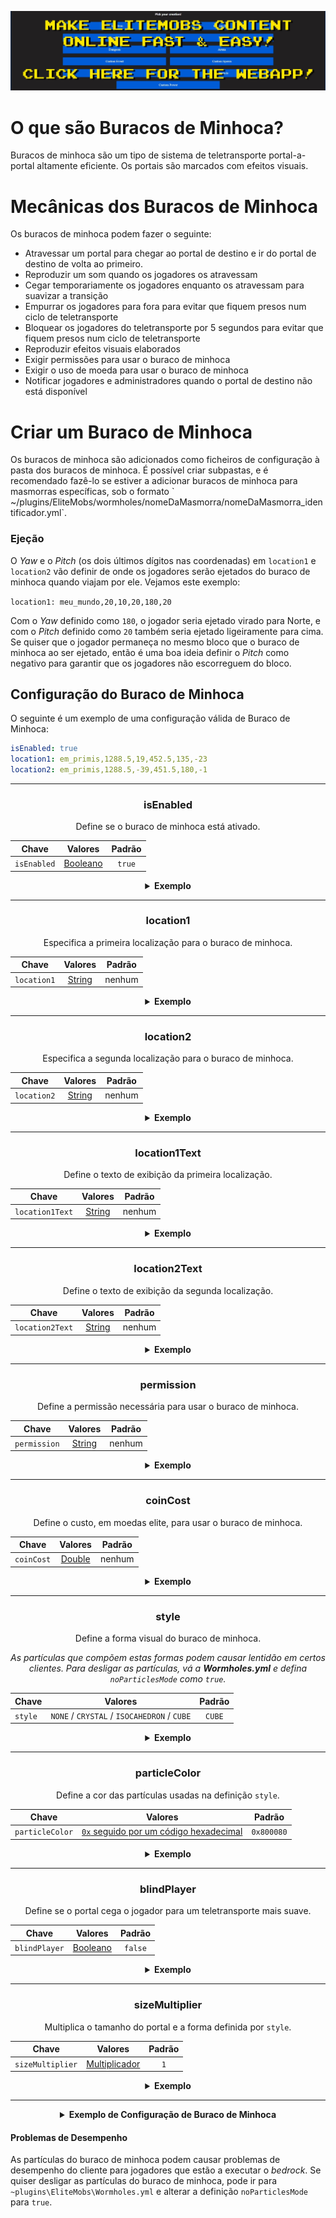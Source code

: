 [![webapp_banner.jpg](../../../img/wiki/webapp_banner.jpg)](https://magmaguy.com/webapp/webapp.html)

# O que são Buracos de Minhoca?

Buracos de minhoca são um tipo de sistema de teletransporte portal-a-portal altamente eficiente. Os portais são marcados com efeitos visuais.

# Mecânicas dos Buracos de Minhoca

Os buracos de minhoca podem fazer o seguinte:

* Atravessar um portal para chegar ao portal de destino e ir do portal de destino de volta ao primeiro.
*   Reproduzir um som quando os jogadores os atravessam
*   Cegar temporariamente os jogadores enquanto os atravessam para suavizar a transição
* Empurrar os jogadores para fora para evitar que fiquem presos num ciclo de teletransporte
* Bloquear os jogadores do teletransporte por 5 segundos para evitar que fiquem presos num ciclo de teletransporte
*   Reproduzir efeitos visuais elaborados
*   Exigir permissões para usar o buraco de minhoca
*   Exigir o uso de moeda para usar o buraco de minhoca
* Notificar jogadores e administradores quando o portal de destino não está disponível

# Criar um Buraco de Minhoca

Os buracos de minhoca são adicionados como ficheiros de configuração à pasta dos buracos de minhoca. É possível criar
subpastas, e é recomendado fazê-lo se estiver a adicionar buracos de minhoca para masmorras específicas, sob o
formato \` ~/plugins/EliteMobs/wormholes/nomeDaMasmorra/nomeDaMasmorra\_identificador.yml\`.

### Ejeção

O *Yaw* e o *Pitch* (os dois últimos dígitos nas coordenadas) em `location1` e `location2` vão definir de onde os
jogadores serão ejetados do buraco de minhoca quando viajam por ele. Vejamos este exemplo:

`location1: meu_mundo,20,10,20,180,20`

Com o *Yaw* definido como `180`, o jogador seria ejetado virado para Norte, e com o *Pitch* definido como `20` também
seria ejetado ligeiramente para cima. Se quiser que o jogador permaneça no mesmo bloco que o buraco de minhoca ao ser
ejetado, então é uma boa ideia definir o *Pitch* como negativo para garantir que os jogadores não escorreguem do bloco.

## Configuração do Buraco de Minhoca

O seguinte é um exemplo de uma configuração válida de Buraco de Minhoca:

```yaml
isEnabled: true
location1: em_primis,1288.5,19,452.5,135,-23
location2: em_primis,1288.5,-39,451.5,180,-1
```

***

<div align="center">

### isEnabled

Define se o buraco de minhoca está ativado.

| Chave       |        Valores        | Padrão |
|-------------|:---------------------:|:------:|
| `isEnabled` | [Booleano](#booleano) | `true` |

<details> 

<summary><b>Exemplo</b></summary>

<div align="left">

```yml
isEnabled: true
```

</div>

</details>

***

### location1

Especifica a primeira localização para o buraco de minhoca.

| Chave       |      Valores      | Padrão |
|-------------|:-----------------:|:------:|
| `location1` | [String](#string) | nenhum |

<details> 

<summary><b>Exemplo</b></summary>

<div align="left">

```yml
location1: mundo_um,50,100,50,0,0
```

</div>

</details>

***

### location2

Especifica a segunda localização para o buraco de minhoca.

| Chave       |      Valores      | Padrão |
|-------------|:-----------------:|:------:|
| `location2` | [String](#string) | nenhum |

<details> 

<summary><b>Exemplo</b></summary>

<div align="left">

```yml
location2: mundo_dois,100,33,100,0,0
```

</div>

</details>

***

### location1Text

Define o texto de exibição da primeira localização.

| Chave           |      Valores      | Padrão |
|-----------------|:-----------------:|:------:|
| `location1Text` | [String](#string) | nenhum |

<details> 

<summary><b>Exemplo</b></summary>

<div align="left">

```yml
location1Text: Buraco de Minhoca Incrível no Mundo Um
```

<div align="center">

![create_wormhole_location1text.jpg](../../../img/wiki/create_wormhole_location1text.jpg)

</div>

</div>

</details>

***

### location2Text

Define o texto de exibição da segunda localização.

| Chave           |      Valores      | Padrão |
|-----------------|:-----------------:|:------:|
| `location2Text` | [String](#string) | nenhum |

<details> 

<summary><b>Exemplo</b></summary>

<div align="left">

```yml
location2Text: Buraco de Minhoca Incrível no Mundo Dois
```

<div align="center">

![create_wormhole_location2text.jpg](../../../img/wiki/create_wormhole_location2text.jpg)

</div>

</div>

</details>

***

### permission

Define a permissão necessária para usar o buraco de minhoca.

| Chave        |      Valores      | Padrão |
|--------------|:-----------------:|:------:|
| `permission` | [String](#string) | nenhum |

<details> 

<summary><b>Exemplo</b></summary>

<div align="left">

```yml
permission: elitemobs.minhapermissão
```

</div>

</details>

***

### coinCost

Define o custo, em moedas elite, para usar o buraco de minhoca.

| Chave      |      Valores      | Padrão |
|------------|:-----------------:|:------:|
| `coinCost` | [Double](#double) | nenhum |

<details> 

<summary><b>Exemplo</b></summary>

<div align="left">

```yml
coinCost: 2.5
```

</div>

</details>

***

### style

Define a forma visual do buraco de minhoca.

*As partículas que compõem estas formas podem causar lentidão em certos clientes. Para desligar as partículas, vá
a **Wormholes.yml** e defina `noParticlesMode` como `true`.*

| Chave   |                   Valores                   | Padrão |
|---------|:-------------------------------------------:|:------:|
| `style` | `NONE` / `CRYSTAL` / `ISOCAHEDRON` / `CUBE` | `CUBE` |

<details> 

<summary><b>Exemplo</b></summary>

<div align="left">

```yml
style: CRYSTAL
```

<div align="center">

![create_wormhole_style.jpg](../../../img/wiki/create_wormhole_style.jpg)

</div>

</div>

</details>

***

### particleColor

Define a cor das partículas usadas na definição `style`.

| Chave           |                                              Valores                                              |   Padrão   |
|-----------------|:-------------------------------------------------------------------------------------------------:|:----------:|
| `particleColor` | [`0x` seguido por um código hexadecimal](https://www.w3schools.com/colors/colors_hexadecimal.asp) | `0x800080` |

<details> 

<summary><b>Exemplo</b></summary>

<div align="left">

```yml
particleColor: 0x9f5cdd
```

<div align="center">

![create_wormhole_particlecolor.jpg](../../../img/wiki/create_wormhole_particlecolor.jpg)

</div>

</div>

</details>

***

### blindPlayer

Define se o portal cega o jogador para um teletransporte mais suave.

| Chave         |        Valores        | Padrão  |
|---------------|:---------------------:|:-------:|
| `blindPlayer` | [Booleano](#booleano) | `false` |

<details> 

<summary><b>Exemplo</b></summary>

<div align="left">

```yml
blindPlayer: true
```

<div align="center">

![create_wormhole_blind.jpg](../../../img/wiki/create_wormhole_blind.jpg)

</div>

</div>

</details>

***

### sizeMultiplier

Multiplica o tamanho do portal e a forma definida por `style`.

| Chave            |             Valores             | Padrão |
|------------------|:-------------------------------:|:------:|
| `sizeMultiplier` | [Multiplicador](#multiplicador) |  `1`   |

<details> 

<summary><b>Exemplo</b></summary>

<div align="left">

```yml
sizeMultiplier: 3
```

*Tenha em mente que terá de ajustar as coordenadas Y do buraco de minhoca após aplicar o multiplicador de tamanho.*

<div align="center">

![create_wormhole_size.jpg](../../../img/wiki/create_wormhole_size.jpg)

</div>

</div>

</details>

</div>

***

<details>

<summary align="center"><b>Exemplo de Configuração de Buraco de Minhoca</b></summary>

<div align="left">

Neste exemplo, vamos criar um buraco de minhoca simples que nos leva de um mundo para outro. Não se esqueça que os
buracos de minhoca também podem apenas teletransportar jogadores para um local diferente no mesmo mundo.

```yml
isEnabled: true #Ativamos o verme definindo este valor como verdadeiro
location1: meu_mundo,1.5,11.0,1.5,108.0,5.0 #é aqui que o buraco de minhoca irá aparecer em meu_mundo
location2: meu_outro_mundo,766.5,29.0,517.5,-136.0,5.0 #é aqui que o buraco de minhoca irá aparecer em meu_outro_mundo
location1Text: "&aIr para o Meu Mundo" #cria um texto de exibição agradável acima da localização1 do buraco de minhoca
location2Text: "&aIr para o Meu Outro Mundo" #cria um texto de exibição agradável acima da localização2 do buraco de minhoca
permission: eliteperm.jogadoreslegais #apenas os jogadores com esta permissão poderão usar o buraco de minhoca, tanto para a localização1 como para a localização2
coinCost: 2 #os jogadores terão de pagar 12 moedas elite para poderem usar o buraco de minhoca
style: CRYSTAL #este buraco de minhoca terá a forma de um cristal
particleColor: 0x00ff00 #isto irá definir as partículas do buraco de minhoca como verdes
blindPlayer: true #o teletransporte do buraco de minhoca irá cegar o jogador durante um curto período de tempo para tornar a transição menos chocante
sizeMultiplier: 1.0 #define o tamanho da forma do buraco de minhoca
```

</div>

</details>

#### Problemas de Desempenho

As partículas do buraco de minhoca podem causar problemas de desempenho do cliente para jogadores que estão a executar o
*bedrock*. Se quiser desligar as partículas do buraco de minhoca, pode ir para `~plugins\EliteMobs\Wormholes.yml` e
alterar a definição `noParticlesMode` para `true`.
